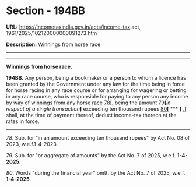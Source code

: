 # Section - 194BB

**URL:** https://incometaxindia.gov.in/acts/income-tax act, 1961/2025/102120000000091273.htm

**Description:** Winnings from horse race

---

****

**Winnings from horse race.**

**194BB.** Any person, being a bookmaker or a person to whom a licence has been granted by the Government under any law for the time being in force for horse racing in any race course or for arranging for wagering or betting in any race course, who is responsible for paying to any person any income by way of winnings from any horse race [78](javascript:ShowFootnote\('fn78'\);)[, being the amount [79](javascript:ShowFootnote\('fn79'\);)**[**_in respect of a single transaction_**]** exceeding ten thousand rupees [80](javascript:ShowFootnote\('fn80'\);)**[** *** **]** ,] shall, at the time of payment thereof, deduct income-tax thereon at the rates in force.

* * *

_78_. Sub. for "in an amount exceeding ten thousand rupees" by Act No. 08 of 2023, w.e.f.1-4-2023.

_79_. Sub. for "or aggregate of amounts" by the Act No. 7 of 2025, w.e.f. **1-4-2025**.

_80_. Words "during the financial year" omtt. by the Act No. 7 of 2025, w.e.f. **1-4-2025**.